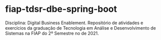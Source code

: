 # fiap-tdsr-dbe-spring-boot
Disciplina: Digital Business Enablement. Repositório de atividades e exercícios da graduação de Tecnologia em Análise e Desenvolvimento de Sistemas na FIAP do 2º Semestre no de 2021.
